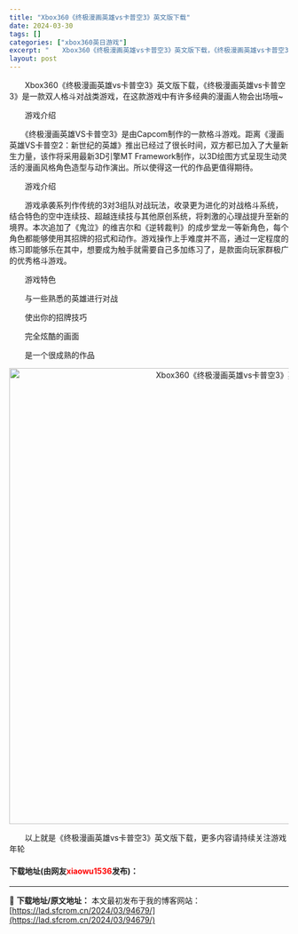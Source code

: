 ```yaml
---
title: "Xbox360《终极漫画英雄vs卡普空3》英文版下载"
date: 2024-03-30
tags: []
categories: ["xbox360英日游戏"]
excerpt: "　　Xbox360《终极漫画英雄vs卡普空3》英文版下载，《终极漫画英雄vs卡普空3》是一款双人格斗对战类游戏，在这款游戏中有许多经典的漫画人物会出场哦~ 　　游戏介绍 　　《终极漫画英雄VS卡普空3》是由Capcom制作的一款格斗游戏。距离《漫画英雄VS卡普空2：新世纪的英雄》推出已经过了很长时间&hellip;"
layout: post
---
```


 <p>　　Xbox360《终极漫画英雄vs卡普空3》英文版下载，《终极漫画英雄vs卡普空3》是一款双人格斗对战类游戏，在这款游戏中有许多经典的漫画人物会出场哦~</p> <p>　　游戏介绍</p> <p>　　《终极漫画英雄VS卡普空3》是由Capcom制作的一款格斗游戏。距离《漫画英雄VS卡普空2：新世纪的英雄》推出已经过了很长时间，双方都已加入了大量新生力量，该作将采用最新3D引擎MT Framework制作，以3D绘图方式呈现生动灵活的漫画风格角色造型与动作演出。所以使得这一代的作品更值得期待。</p> <p>　　游戏介绍</p> <p>　　游戏承袭系列作传统的3对3组队对战玩法，收录更为进化的对战格斗系统，结合特色的空中连续技、超越连续技与其他原创系统，将刺激的心理战提升至新的境界。本次追加了《鬼泣》的维吉尔和《逆转裁判》的成步堂龙一等新角色，每个角色都能够使用其招牌的招式和动作。游戏操作上手难度并不高，通过一定程度的练习即能够乐在其中，想要成为触手就需要自己多加练习了，是款面向玩家群极广的优秀格斗游戏。</p> <p>　　游戏特色</p> <p>　　与一些熟悉的英雄进行对战</p> <p>　　使出你的招牌技巧</p> <p>　　完全炫酷的画面</p> <p>　　是一个很成熟的作品</p> <p align="center"><img align="" border="0" src="https://lad.sfcrom.cn/wp-content/uploads/2024/03/20240330_6607d47aa114c.jpg" width="821" alt="Xbox360《终极漫画英雄vs卡普空3》英文版下载" /></p> <p>　　以上就是《终极漫画英雄vs卡普空3》英文版下载，更多内容请持续关注游戏年轮</p> <p><h4>下载地址(由网友<font color="red">xiaowu1536</font>发布)：</h4></p> 

---
📖 **下载地址/原文地址：** 本文最初发布于我的博客网站：[https://lad.sfcrom.cn/2024/03/94679/](https://lad.sfcrom.cn/2024/03/94679/)
